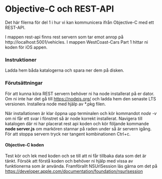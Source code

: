 # Objective-C och REST-API

Det här filerna för del 1 i hur vi kan kommunicera ifrån Objective-C med ett REST-API.

I mappen rest-api finns rest servern som tar emot anrop på http://localhost:5001/vehicles.
I mappen WestCoast-Cars Part 1 hittar ni koden för iOS appen.

### Instruktioner
Ladda hem båda katalogerna och spara ner dem på disken.

### Förutsättningar
För att kunna köra REST servern behöver ni ha node installerat på er dator.
Om ni inte har det gå till https://nodejs.org/ och ladda hem den senaste LTS versionen.
Installera node med hjälp av *.pkg filen.

När installationen är klar öppna upp terminalen och kör kommandot *node -v* om ni får ett svar i fönstret så är node korrekt installerat.
Navigera till katalogen där ni har placerat rest api koden och kör följande kommande **node server.js** om markören stannar på raden under så är servern igång.
För att stoppa servern tryck ner tangent kombinationen Ctrl+c.

#### Objective-C koden

Test kör och lek med koden och se till att ni får tillbaka data som det är tänkt.
Försök att förstå koden och behöver ni hjälp med vissa av funktionerna som är använda. Framförallt NSUrlSession läs gärna om det på https://developer.apple.com/documentation/foundation/nsurlsession

